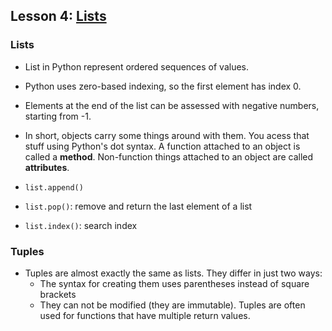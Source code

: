## Lesson 4: [Lists](https://www.kaggle.com/colinmorris/lists)

### Lists

- List in Python represent ordered sequences of values. 

- Python uses zero-based indexing, so the first element has index 0. 

- Elements at the end of the list can be assessed with negative numbers, starting from -1. 

- In short, objects carry some things around with them. You acess that stuff using Python's dot syntax. A function attached to an object is called a **method**. Non-function things attached to an object are called **attributes**. 

- ```list.append()```
- ```list.pop()```: remove and return the last element of a list

- ```list.index()```: search index


### Tuples

- Tuples are almost exactly the same as lists. They differ in just two ways:
  - The syntax for creating them uses parentheses instead of square brackets
  - They can not be modified (they are immutable). Tuples are often used for functions that have multiple return values.
